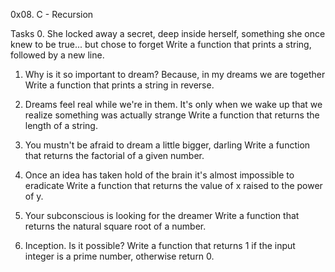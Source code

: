 
0x08. C - Recursion

Tasks
0. She locked away a secret, deep inside herself, something she once knew to be true... but chose to forget
Write a function that prints a string, followed by a new line.

1. Why is it so important to dream? Because, in my dreams we are together
Write a function that prints a string in reverse.

2. Dreams feel real while we're in them. It's only when we wake up that we realize something was actually strange
Write a function that returns the length of a string.

3. You mustn't be afraid to dream a little bigger, darling
Write a function that returns the factorial of a given number.

4. Once an idea has taken hold of the brain it's almost impossible to eradicate
Write a function that returns the value of x raised to the power of y.

5. Your subconscious is looking for the dreamer
Write a function that returns the natural square root of a number.

6. Inception. Is it possible?
Write a function that returns 1 if the input integer is a prime number, otherwise return 0.


